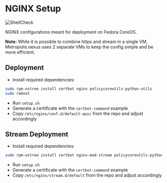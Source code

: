 # NGINX Setup

![ShellCheck](https://github.com/Metropolis-Nexus/NGINX-Setup/actions/workflows/shellcheck.yml/badge.svg)

NGINX configurations meant for deployment on Fedora CoreOS.

**Note:** While it is possible to combine https and stream in a single VM, Metropolis.nexus uses 2 separate VMs to keep the config simple and be more efficient.

## Deployment

- Install required dependencies: 

```bash
sudo rpm-ostree install certbot nginx policycoreutils-python-utils
sudo reboot
```

- Run `setup.sh`
- Generate a certificate with the `certbot-command` example
- Copy `/etc/nginx/conf.d/default-quic` from the repo and adjust accordingly

## Stream Deployment

- Install required dependencies:

```bash
sudo rpm-ostree install certbot nginx-mod-stream policycoreutils-python-utils
```
- Run `setup.sh`
- Generate a certificate with the `certbot-command` example
- Copy `/etc/nginx/stream.d/default` from the repo and adjust accordingly
